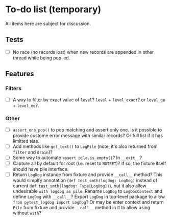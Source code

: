 # To-do list (temporary)

All items here are subject for discussion.

## Tests

* [ ] No race (no records lost) when new records are appended in other thread while being pop-ed.

## Features

### Filters

* [ ] A way to filter by exact value of `level`? `level` + `level_exact`? or `level_ge` + `level_eq`?.

### Other

* [ ] `assert_one_pop()` to pop matching and assert only one.  Is it possible to provide custome error message with similar records?   Or full list if it has limitted size.
* [ ] Add methods like `get_text()` to `LogPile` (note, it's also returned from `filter` and `drain`)?
* [ ] Some way to automate `assert pile.is_empty()`? In `__exit__`?
* [ ] Capture all by default for root (i.e. reset to `NOTSET`)? If so, the fixture itself should have pile interface.
* [ ] Return `LogDog` instance from fixture and provide `__call__` method?  This would simplfy annotation (`def test_smth(logdog: LogDog)` instead of current `def test_smth(logdog: Type[LogDog])`), but it also allow undesirable `with logdog as pile`.  Rename `LogDog` to `LogDocContext` and define `LogDog` with `__call__`?  Export `LogDog` in top-level package to allow `from pytest_logdog import LogDog`?  Or may be enter context and return `Pile` from fixture and provide `__call__` method in it to allow using without `with`?
